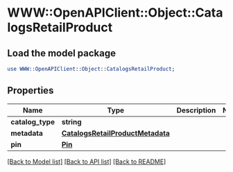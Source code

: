 # WWW::OpenAPIClient::Object::CatalogsRetailProduct

## Load the model package
```perl
use WWW::OpenAPIClient::Object::CatalogsRetailProduct;
```

## Properties
Name | Type | Description | Notes
------------ | ------------- | ------------- | -------------
**catalog_type** | **string** |  | 
**metadata** | [**CatalogsRetailProductMetadata**](CatalogsRetailProductMetadata.md) |  | 
**pin** | [**Pin**](Pin.md) |  | 

[[Back to Model list]](../README.md#documentation-for-models) [[Back to API list]](../README.md#documentation-for-api-endpoints) [[Back to README]](../README.md)


